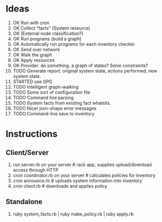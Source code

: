 # Ideas
1. OK Run with cron
2. OK Collect "facts" (System resource)
3. OK (External node classification?)
4. OK Run programs (build a graph)
5. OK Automatically run programs for each inventory checkin
6. OK Send over network
7. OK Walk the graph
8. OK Apply resources
9. OK Provider: do something. a graph of states? Solve constraints?
10. TODO Generate report: original system state, actions performed, new system state.
11. STARTED use GPG
12. TODO Intelligent graph-walking
12. TODO Some sort of configuration file
13. TODO Command line parsing
14. TODO System facts from existing fact whatsits.
15. TODO Nicer json-shape error messages
16. TODO Command-line save to inventory

# Instructions
## Client/Server
1. run server.rb on your server # rack app, supplies upload/download access through HTTP
2. cron coordinator.rb on your server # calculates policies for inventory
3. cron announce.rb # uploads system information into inventory
4. cron client.rb   # downloads and applies policy

## Standalone
1. ruby system_facts.rb  | ruby make_policy.rb  | ruby apply.rb
